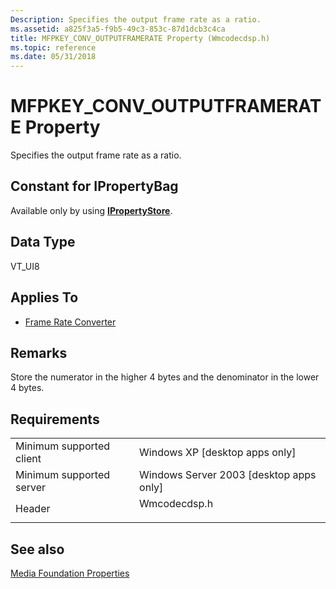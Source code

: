 ```yaml
---
Description: Specifies the output frame rate as a ratio.
ms.assetid: a825f3a5-f9b5-49c3-853c-87d1dcb3c4ca
title: MFPKEY_CONV_OUTPUTFRAMERATE Property (Wmcodecdsp.h)
ms.topic: reference
ms.date: 05/31/2018
---
```


# MFPKEY\_CONV\_OUTPUTFRAMERATE Property

Specifies the output frame rate as a ratio.

## Constant for IPropertyBag

Available only by using [**IPropertyStore**](https://msdn.microsoft.com/library/Bb761474(v=VS.85).aspx).

## Data Type

VT\_UI8

## Applies To

-   [Frame Rate Converter](framerateconverter.md)

## Remarks

Store the numerator in the higher 4 bytes and the denominator in the lower 4 bytes.

## Requirements



|                                     |                                                                                         |
|-------------------------------------|-----------------------------------------------------------------------------------------|
| Minimum supported client<br/> | Windows XP \[desktop apps only\]<br/>                                             |
| Minimum supported server<br/> | Windows Server 2003 \[desktop apps only\]<br/>                                    |
| Header<br/>                   | <dl> <dt>Wmcodecdsp.h</dt> </dl> |



## See also

<dl> <dt>

[Media Foundation Properties](media-foundation-properties.md)
</dt> </dl>

 

 




